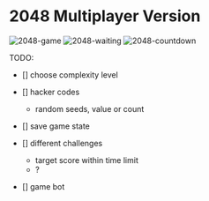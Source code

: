2048 Multiplayer Version
========================

<img src="http://i1277.photobucket.com/albums/y497/Qiang_Han/Screen_Shot_2014-06-02_at_2_03_52_AM_zps6500bf52.png" alt="2048-game"/>

<img src="http://i1277.photobucket.com/albums/y497/Qiang_Han/Screen_Shot_2014-06-02_at_2_02_45_AM_zpsabf9cc4b.png" alt="2048-waiting"/>

<img src="http://i1277.photobucket.com/albums/y497/Qiang_Han/Screen_Shot_2014-06-02_at_2_02_56_AM_zps08757103.png" alt="2048-countdown"/>

TODO:

* [] choose complexity level

* [] hacker codes  
  - random seeds, value or count

* [] save game state

* [] different challenges  
     - target score within time limit
     - ?

* [] game bot
